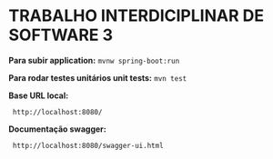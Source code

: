 # TRABALHO INTERDICIPLINAR DE SOFTWARE 3

**Para subir application:**
` mvnw spring-boot:run `

**Para rodar testes unitários unit tests:**
` mvn test `

**Base URL local:**
```
 http://localhost:8080/
```

**Documentação swagger:**
```
 http://localhost:8080/swagger-ui.html
```
